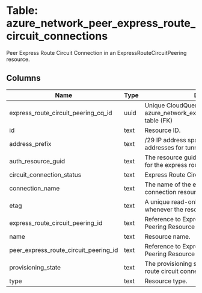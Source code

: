 
# Table: azure_network_peer_express_route_circuit_connections
Peer Express Route Circuit Connection in an ExpressRouteCircuitPeering resource.
## Columns
| Name        | Type           | Description  |
| ------------- | ------------- | -----  |
|express_route_circuit_peering_cq_id|uuid|Unique CloudQuery ID of azure_network_express_route_circuit_peerings table (FK)|
|id|text|Resource ID.|
|address_prefix|text|/29 IP address space to carve out Customer addresses for tunnels.|
|auth_resource_guid|text|The resource guid of the authorization used for the express route circuit connection.|
|circuit_connection_status|text|Express Route Circuit connection state.|
|connection_name|text|The name of the express route circuit connection resource.|
|etag|text|A unique read-only string that changes whenever the resource is updated.|
|express_route_circuit_peering_id|text|Reference to Express Route Circuit Private Peering Resource of the circuit.|
|name|text|Resource name.|
|peer_express_route_circuit_peering_id|text|Reference to Express Route Circuit Private Peering Resource of the peered circuit.|
|provisioning_state|text|The provisioning state of the peer express route circuit connection resource.|
|type|text|Resource type.|
